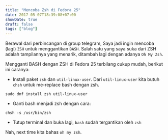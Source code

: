 ```yaml
---
title: "Mencoba Zsh di Fedora 25"
date: 2017-05-07T18:39:08+07:00
showDate: true
draft: false
tags: ["blog"]
---
```


Berawal dari perbincangan di group telegram, Saya jadi ingin mencoba (lagi) `ZSH` untuk menggantikan `BASH`. Salah satu yang saya suka dari ZSH adalah tampilannya yang menarik, ditambah lagi dengan adanya `Oh My Zsh`.

Mengganti BASH dengan ZSH di Fedora 25 terbilang cukup mudah, berikut ini caranya:

* Install paket `zsh` dan `util-linux-user`. Dari `util-linux-user` kita butuh `chsh` untuk me-replace bash dengan zsh.

```
sudo dnf install zsh util-linux-user
```

* Ganti bash menjadi zsh dengan cara:

```
chsh -s /usr/bin/zsh
```

* Tutup terminal dan buka lagi, `bash` sudah tergantikan oleh `zsh`

Nah, next time kita bahas `oh my zsh`.
